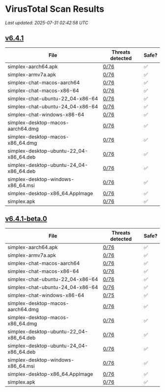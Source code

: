 # VirusTotal Scan Results
_Last updated: 2025-07-31 02:42:58 UTC_

## [v6.4.1](https://github.com/simplex-chat/simplex-chat/releases/tag/v6.4.1)
| File | Threats detected | Safe? |
| ---- | ---------------- | ----- |
| simplex-aarch64.apk | [0/76](https://www.virustotal.com/gui/file/2a6864fba4aba9e05f8194d03bbf730a11828de788084758cbc9099bd7f85a4d) | ✅ |
| simplex-armv7a.apk | [0/76](https://www.virustotal.com/gui/file/b2c0968bd84a6f7a4af041f89805c8aa69192207f1f3365f3afe60ed1ac8f32e) | ✅ |
| simplex-chat-macos-aarch64 | [0/76](https://www.virustotal.com/gui/file/0400fe6b986cd010cde26a826dd2751404bcaf0358abb366a48fcc80bd75930f) | ✅ |
| simplex-chat-macos-x86-64 | [0/76](https://www.virustotal.com/gui/file/0de0aecba08c3c1c148525ca8721d912d0afb0b6db8b21aafb0f295a8911cec6) | ✅ |
| simplex-chat-ubuntu-22_04-x86-64 | [0/76](https://www.virustotal.com/gui/file/c71b71955d82b4b76d8a1e55bc86a529cb38145b3c1292f2805d20f26a79c38d) | ✅ |
| simplex-chat-ubuntu-24_04-x86-64 | [0/76](https://www.virustotal.com/gui/file/368c125945e28f9b8503eec7e49854b6aa3d16bd7e575623d199abce0f7069e6) | ✅ |
| simplex-chat-windows-x86-64 | [0/76](https://www.virustotal.com/gui/file/f4a896f7111c2d3b7d3b2e1f0cea7ddaf6fba77f65d7795e9f923453c09699aa) | ✅ |
| simplex-desktop-macos-aarch64.dmg | [0/76](https://www.virustotal.com/gui/file/b9856b6e9965a34b7629ef17c46b1bb918e5aeb2faaee11931042b2f62153594) | ✅ |
| simplex-desktop-macos-x86_64.dmg | [0/76](https://www.virustotal.com/gui/file/91b9f381bbc07afddb53b3ab8490d07c94ff2d21d5901525fefbc8475fb705d1) | ✅ |
| simplex-desktop-ubuntu-22_04-x86_64.deb | [0/76](https://www.virustotal.com/gui/file/b7e7a9baef0faaac875b1510f5e2615fe03cf4a9aa91ded052b8daa8a35eb0ac) | ✅ |
| simplex-desktop-ubuntu-24_04-x86_64.deb | [0/76](https://www.virustotal.com/gui/file/9b494b092f9c2174908a7cb97d2db626fd5eee0e9b0b3faa6026bf791f9d516c) | ✅ |
| simplex-desktop-windows-x86_64.msi | [0/76](https://www.virustotal.com/gui/file/3933dee83e9700a6d35ec8a8213dde8b03fc1f34bfc25141844b6cbd8b724821) | ✅ |
| simplex-desktop-x86_64.AppImage | [0/76](https://www.virustotal.com/gui/file/7bf9d6c338a5c4ce4e93ef403f9de69ea823d36043457790644c7deef5e6953b) | ✅ |
| simplex.apk | [0/76](https://www.virustotal.com/gui/file/2a6864fba4aba9e05f8194d03bbf730a11828de788084758cbc9099bd7f85a4d) | ✅ |

## [v6.4.1-beta.0](https://github.com/simplex-chat/simplex-chat/releases/tag/v6.4.1-beta.0)
| File | Threats detected | Safe? |
| ---- | ---------------- | ----- |
| simplex-aarch64.apk | [0/76](https://www.virustotal.com/gui/file/cd9e19e3491d42159ab92402fc40218d4b41d8fef61e61bb28129467b87f9cdf) | ✅ |
| simplex-armv7a.apk | [0/76](https://www.virustotal.com/gui/file/bafcea2991eaf346813bd433498b2c40e91c394b4e10a18a12640ec4da649409) | ✅ |
| simplex-chat-macos-aarch64 | [0/76](https://www.virustotal.com/gui/file/e3dd16b79a105a368c7101113674cad58f025b2dccbc3449d77c14cef710f341) | ✅ |
| simplex-chat-macos-x86-64 | [0/76](https://www.virustotal.com/gui/file/c194e715be516caf15fec5916083d7a053e77db0562a682f07b3c55ec27efe9a) | ✅ |
| simplex-chat-ubuntu-22_04-x86-64 | [0/76](https://www.virustotal.com/gui/file/02ae2ae85ae4b8f46e68ee01ef672536322644055079b53ef6b18380180b57dc) | ✅ |
| simplex-chat-ubuntu-24_04-x86-64 | [0/76](https://www.virustotal.com/gui/file/8a98bf3f5645b41cfaa4f0be9aa78feb1078178a920e7df9b65922604d1528a0) | ✅ |
| simplex-chat-windows-x86-64 | [0/75](https://www.virustotal.com/gui/file/447cd771482da3db6e4c8bbb876cbb0b649175a5b1e99c706942b6bf962abe78) | ✅ |
| simplex-desktop-macos-aarch64.dmg | [0/76](https://www.virustotal.com/gui/file/cf6145d602e27df9e7d558ce19237e423cb8f61e524a269c2b8ebf75fdf816d1) | ✅ |
| simplex-desktop-macos-x86_64.dmg | [0/76](https://www.virustotal.com/gui/file/3d60fd023907ebdad56fe7195b958a477b4cc0f14c5a345c6bcce46ecbe570c8) | ✅ |
| simplex-desktop-ubuntu-22_04-x86_64.deb | [0/76](https://www.virustotal.com/gui/file/6644d4ad551568a51d2a6fb0bc848a98c1d93d2fa244060482a0268be62a13b4) | ✅ |
| simplex-desktop-ubuntu-24_04-x86_64.deb | [0/76](https://www.virustotal.com/gui/file/7273748457a035ab4171b7f1482121a881db7d4e6c1c3495a180e72bf43c7c3c) | ✅ |
| simplex-desktop-windows-x86_64.msi | [0/76](https://www.virustotal.com/gui/file/3509b9fd10525d11e50f2d62a304507c05ce67dc9471aba65b2ed1b79bc3bb5c) | ✅ |
| simplex-desktop-x86_64.AppImage | [0/76](https://www.virustotal.com/gui/file/01b0b4baf6a403c4d5d5582a80c729c06ff0a3b13c2f3676c5b9584f5d01d383) | ✅ |
| simplex.apk | [0/76](https://www.virustotal.com/gui/file/cd9e19e3491d42159ab92402fc40218d4b41d8fef61e61bb28129467b87f9cdf) | ✅ |

